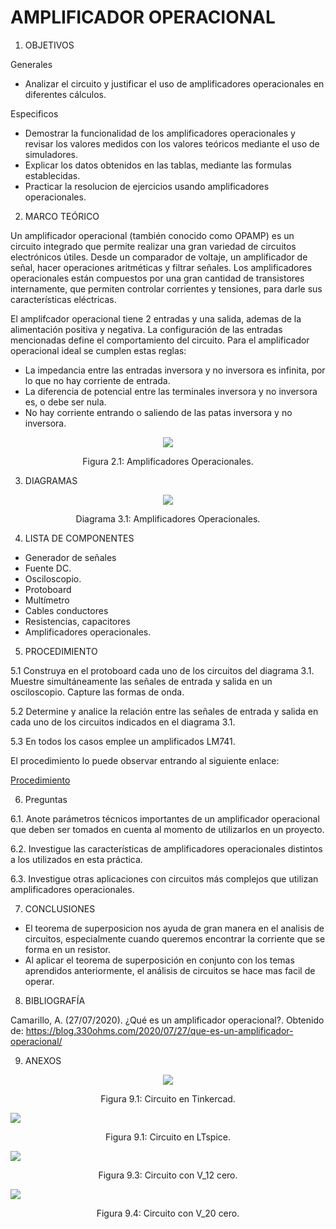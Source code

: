 # AMPLIFICADOR OPERACIONAL

1. OBJETIVOS

Generales

* Analizar el circuito  y justificar el uso de amplificadores operacionales en diferentes cálculos. 

Especificos

* Demostrar la funcionalidad de los amplificadores operacionales y revisar los valores medidos con los valores teóricos mediante el uso de simuladores. 
* Explicar los datos obtenidos en las tablas, mediante las formulas establecidas.
* Practicar la resolucion de ejercicios usando amplificadores operacionales.

2. MARCO TEÓRICO 

Un amplificador operacional (también conocido como OPAMP) es un circuito integrado que permite realizar una gran variedad de circuitos electrónicos útiles. Desde un comparador de voltaje, un amplificador de señal, hacer operaciones aritméticas y filtrar señales. Los amplificadores operacionales están compuestos por una gran cantidad de transistores internamente, que permiten controlar corrientes y tensiones, para darle sus características eléctricas.

El amplifcador operacional tiene 2 entradas y una salida, ademas de la alimentación positiva y negativa. La configuración de las entradas mencionadas define el comportamiento del circuito. Para el amplificador operacional ideal se cumplen estas reglas:

* La impedancia entre las entradas inversora y no inversora es infinita, por lo que no hay corriente de entrada.
* La diferencia de potencial entre las terminales inversora y no inversora es, o debe ser nula.
* No hay corriente entrando o saliendo de las patas inversora y no inversora.

<p align="center">
  <img src="https://github.com/Dillanj2/Informe9/blob/main/Im%C3%A1genes/amplificador_operacional.jpg">
</p>
<p align="center">
  Figura 2.1: Amplificadores Operacionales.
</p>

3. DIAGRAMAS

<p align="center">
  <img src="https://github.com/Dillanj2/Informe9/blob/main/Im%C3%A1genes/Amplificadores%20Operacionales.jpg">
</p>
<p align="center">
  Diagrama 3.1: Amplificadores Operacionales.
</p>

4. LISTA DE COMPONENTES

- Generador de señales 
- Fuente DC. 
- Osciloscopio. 
- Protoboard 
- Multímetro 
- Cables conductores 
- Resistencias, capacitores 
- Amplificadores operacionales.

5. PROCEDIMIENTO

5.1 Construya en el protoboard cada uno de los circuitos del diagrama 3.1. Muestre simultáneamente las señales de entrada y salida en un osciloscopio. Capture las formas de onda.

5.2 Determine y analice la relación entre las señales de entrada y salida en cada uno de los circuitos indicados en el diagrama 3.1.

5.3 En todos los casos emplee un amplificados LM741.

El procedimiento lo puede observar entrando al siguiente enlace:

<p><a href="https://github.com/Dillanj2/Informe3/blob/main/C%C3%B3digo%20fuente/Procedimiento_de_Laboratorio_3.pdf">Procedimiento</a>

6. Preguntas

6.1. Anote parámetros técnicos importantes de un amplificador operacional que deben ser tomados en cuenta al momento de utilizarlos en un proyecto.

6.2. Investigue las características de amplificadores operacionales distintos a los utilizados en esta práctica.

6.3. Investigue otras aplicaciones con circuitos más complejos que utilizan amplificadores operacionales.

7. CONCLUSIONES

* El teorema de superposicion nos ayuda de gran manera en el analisis de circuitos, especialmente cuando queremos encontrar la corriente que se forma en un resistor. 
* Al aplicar el teorema de superposición en conjunto con los temas aprendidos anteriormente, el análisis de circuitos se hace mas facil de operar. 

8. BIBLIOGRAFÍA

Camarillo, A. (27/07/2020). ¿Qué es un amplificador operacional?. Obtenido de: https://blog.330ohms.com/2020/07/27/que-es-un-amplificador-operacional/

9. ANEXOS

<p align="center">
  <img src="https://github.com/Dillanj2/Informe3/blob/main/Im%C3%A1genes/Circuito%20en%20TINKERCAD.jpeg">
</p>
<p align="center">
  Figura 9.1: Circuito en Tinkercad.
</p

<p align="center">
  <img src="https://github.com/Dillanj2/Informe3/blob/main/Im%C3%A1genes/Circuito%20en%20LTspice.jpeg">
</p>
<p align="center">
  Figura 9.1: Circuito en LTspice.
</p

<p align="center">
  <img src="https://github.com/Dillanj2/Informe3/blob/main/Im%C3%A1genes/Circuito%20con%20V_1%20cero.jpeg">
</p>
<p align="center">
  Figura 9.3: Circuito con V_12 cero.
</p
  
<p align="center">
  <img src="https://github.com/Dillanj2/Informe3/blob/main/Im%C3%A1genes/Circuito%20con%20V_2%20cero.jpeg">
</p>
<p align="center">
  Figura 9.4: Circuito con V_20 cero.
</p



